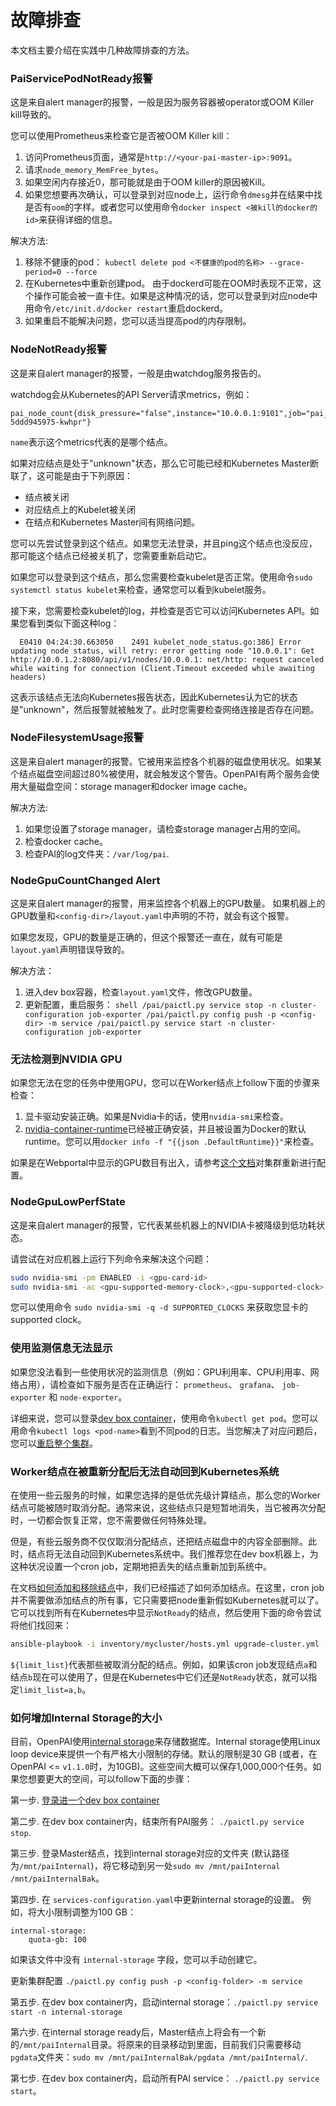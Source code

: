 # 故障排查

本文档主要介绍在实践中几种故障排查的方法。

### PaiServicePodNotReady报警

这是来自alert manager的报警，一般是因为服务容器被operator或OOM Killer kill导致的。

您可以使用Prometheus来检查它是否被OOM Killer kill：

  1. 访问Prometheus页面，通常是`http://<your-pai-master-ip>:9091`。
  2. 请求`node_memory_MemFree_bytes`。
  3. 如果空闲内存接近0，那可能就是由于OOM killer的原因被Kill。
  4. 如果您想要再次确认，可以登录到对应node上，运行命令`dmesg`并在结果中找是否有`oom`的字样。或者您可以使用命令`docker inspect <被kill的docker的id>`来获得详细的信息。 

解决方法:

  1. 移除不健康的pod：
  `kubectl delete pod <不健康的pod的名称> --grace-period=0 --force`
  2. 在Kubernetes中重新创建pod。 由于dockerd可能在OOM时表现不正常，这个操作可能会被一直卡住。如果是这种情况的话，您可以登录到对应node中用命令`/etc/init.d/docker restart`重启dockerd。
  3. 如果重启不能解决问题，您可以适当提高pod的内存限制。 

### NodeNotReady报警

这是来自alert manager的报警，一般是由watchdog服务报告的。

watchdog会从Kubernetes的API Server请求metrics，例如：

```
pai_node_count{disk_pressure="false",instance="10.0.0.1:9101",job="pai_serivce_exporter",memory_pressure="false",host_ip="10.0.0.2",out_of_disk="false",pai_service_name="watchdog",ready="true",scraped_from="watchdog-5ddd945975-kwhpr"}
```

`name`表示这个metrics代表的是哪个结点。

如果对应结点是处于"unknown"状态，那么它可能已经和Kubernetes Master断联了，这可能是由于下列原因： 

  - 结点被关闭
  - 对应结点上的Kubelet被关闭
  - 在结点和Kubernetes Master间有网络问题。

您可以先尝试登录到这个结点。如果您无法登录，并且ping这个结点也没反应，那可能这个结点已经被关机了，您需要重新启动它。

如果您可以登录到这个结点，那么您需要检查kubelet是否正常。使用命令`sudo systemctl status kubelet`来检查，通常您可以看到kubelet服务。

接下来，您需要检查kubelet的log，并检查是否它可以访问Kubernetes API。如果您看到类似下面这种log：

```
  E0410 04:24:30.663050    2491 kubelet_node_status.go:386] Error updating node status, will retry: error getting node "10.0.0.1": Get http://10.0.1.2:8080/api/v1/nodes/10.0.0.1: net/http: request canceled while waiting for connection (Client.Timeout exceeded while awaiting headers)
```

这表示该结点无法向Kubernetes报告状态，因此Kubernetes认为它的状态是"unknown"，然后报警就被触发了。此时您需要检查网络连接是否存在问题。


### NodeFilesystemUsage报警

这是来自alert manager的报警。它被用来监控各个机器的磁盘使用状况。如果某个结点磁盘空间超过80%被使用，就会触发这个警告。OpenPAI有两个服务会使用大量磁盘空间：storage manager和docker image cache。 

解决方法:

  1. 如果您设置了storage manager，请检查storage manager占用的空间。
  2. 检查docker cache。
  3. 检查PAI的log文件夹：`/var/log/pai`.


### NodeGpuCountChanged Alert

这是来自alert manager的报警，用来监控各个机器上的GPU数量。
如果机器上的GPU数量和`<config-dir>/layout.yaml`中声明的不符，就会有这个报警。

如果您发现，GPU的数量是正确的，但这个报警还一直在，就有可能是`layout.yaml`声明错误导致的。

解决方法：

  1. 进入dev box容器，检查`layout.yaml`文件，修改GPU数量。
  2. 更新配置，重启服务：
    ```shell
    /pai/paictl.py service stop -n cluster-configuration job-exporter
    /pai/paictl.py config push -p <config-dir> -m service
    /pai/paictl.py service start -n cluster-configuration job-exporter
    ```

### 无法检测到NVIDIA GPU

如果您无法在您的任务中使用GPU，您可以在Worker结点上follow下面的步骤来检查：

 1. 显卡驱动安装正确。如果是Nvidia卡的话，使用`nvidia-smi`来检查。
 2. [nvidia-container-runtime](https://github.com/NVIDIA/nvidia-container-runtime)已经被正确安装，并且被设置为Docker的默认runtime。您可以用`docker info -f "{{json .DefaultRuntime}}"`来检查。

如果是在Webportal中显示的GPU数目有出入，请参考[这个文档](./how-to-set-up-virtual-clusters.md)对集群重新进行配置。

### NodeGpuLowPerfState

这是来自alert manager的报警，它代表某些机器上的NVIDIA卡被降级到低功耗状态。

请尝试在对应机器上运行下列命令来解决这个问题：
```bash
sudo nvidia-smi -pm ENABLED -i <gpu-card-id>
sudo nvidia-smi -ac <gpu-supported-memory-clock>,<gpu-supported-clock> -i <gpu-card-id>
```
您可以使用命令 `sudo nvidia-smi -q -d SUPPORTED_CLOCKS` 来获取您显卡的supported clock。

### 使用监测信息无法显示

如果您没法看到一些使用状况的监测信息（例如：GPU利用率、CPU利用率、网络占用），请检查如下服务是否在正确运行： `prometheus`、 `grafana`、 `job-exporter` 和 `node-exporter`。

详细来说，您可以登录[dev box container](./basic-management-operations.md#pai-service-management-and-paictl)，使用命令`kubectl get pod`。您可以用命令`kubectl logs <pod-name>`看到不同pod的日志。当您解决了对应问题后，您可以[重启整个集群](./basic-management-operations.md#pai-service-management-and-paictl)。

### Worker结点在被重新分配后无法自动回到Kubernetes系统

在使用一些云服务的时候，如果您选择的是低优先级计算结点，那么您的Worker结点可能被随时取消分配。通常来说，这些结点只是短暂地消失，当它被再次分配时，一切都会恢复正常，您不需要做任何特殊处理。
 
但是，有些云服务商不仅仅取消分配结点，还把结点磁盘中的内容全部删除。此时，结点将无法自动回到Kubernetes系统中。我们推荐您在dev box机器上，为这种状况设置一个cron job，定期地把丢失的结点重新加到系统中。

在文档[如何添加和移除结点](how-to-add-and-remove-nodes.md)中，我们已经描述了如何添加结点。在这里，cron job并不需要做添加结点的所有事，它只需要把node重新假如Kubernetes就可以了。 它可以找到所有在Kubernetes中显示`NotReady`的结点，然后使用下面的命令尝试将他们找回来： 

```bash
ansible-playbook -i inventory/mycluster/hosts.yml upgrade-cluster.yml --become --become-user=root  --limit=${limit_list} -e "@inventory/mycluster/openpai.yml"
```

`${limit_list}`代表那些被取消分配的结点。例如，如果该cron job发现结点`a`和结点`b`现在可以使用了，但是在Kubernetes中它们还是`NotReady`状态，就可以指定`limit_list=a,b`。

### 如何增加Internal Storage的大小

目前，OpenPAI使用[internal storage](https://github.com/microsoft/pai/tree/master/src/internal-storage)来存储数据库。Internal storage使用Linux loop device来提供一个有严格大小限制的存储。默认的限制是30 GB (或者，在OpenPAI <= `v1.1.0`时，为10GB)。这些空间大概可以保存1,000,000个任务。如果您想要更大的空间，可以follow下面的步骤：

第一步. [登录进一个dev box container](./basic-management-operations.md#pai-service-management-and-paictl)

第二步. 在dev box container内，结束所有PAI服务： `./paictl.py service stop`.

第三步. 登录Master结点，找到internal storage对应的文件夹 (默认路径为`/mnt/paiInternal`)，将它移动到另一处`sudo mv /mnt/paiInternal /mnt/paiInternalBak`。

第四步. 在 `services-configuration.yaml`中更新internal storage的设置。 例如，将大小限制调整为100 GB： 
```
internal-storage:
    quota-gb: 100
```
如果该文件中没有 `internal-storage` 字段，您可以手动创建它。

更新集群配置 `./paictl.py config push -p <config-folder> -m service`

第五步. 在dev box container内，启动internal storage：`./paictl.py service start -n internal-storage`

第六步. 在internal storage ready后，Master结点上将会有一个新的`/mnt/paiInternal`目录。将原来的目录移动到里面，目前我们只需要移动`pgdata`文件夹：`sudo mv /mnt/paiInternalBak/pgdata /mnt/paiInternal/`.

第七步. 在dev box container内，启动所有PAI service： `./paictl.py service start`。
